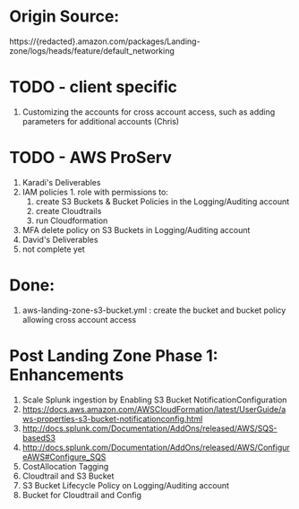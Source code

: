 # Origin Source: 
https://{redacted}.amazon.com/packages/Landing-zone/logs/heads/feature/default_networking

# TODO - client specific
1. Customizing the accounts for cross account access, such as adding parameters for additional accounts (Chris)

# TODO - AWS ProServ 
1. Karadi's Deliverables
  1. IAM policies
    1. role with permissions to:
      1. create S3 Buckets & Bucket Policies in the Logging/Auditing account
      2. create Cloudtrails
      3. run Cloudformation
  2. MFA delete policy on S3 Buckets in Logging/Auditing account    
2. David's Deliverables
  1. not complete yet

# Done:
1. aws-landing-zone-s3-bucket.yml : create the bucket and bucket policy allowing cross account access 


# Post Landing Zone Phase 1: Enhancements
1. Scale Splunk ingestion by Enabling S3 Bucket NotificationConfiguration
  1. https://docs.aws.amazon.com/AWSCloudFormation/latest/UserGuide/aws-properties-s3-bucket-notificationconfig.html
  2. http://docs.splunk.com/Documentation/AddOns/released/AWS/SQS-basedS3
 3. http://docs.splunk.com/Documentation/AddOns/released/AWS/ConfigureAWS#Configure_SQS
2. CostAllocation Tagging
  1. Cloudtrail and S3 Bucket
3. S3 Bucket Lifecycle Policy on Logging/Auditing account
  1. Bucket for Cloudtrail and Config
